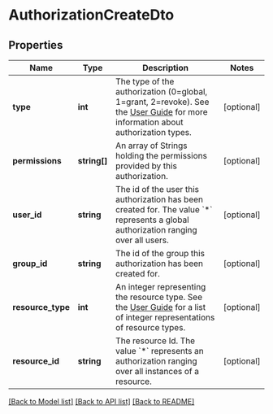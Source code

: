 # AuthorizationCreateDto

## Properties
Name | Type | Description | Notes
------------ | ------------- | ------------- | -------------
**type** | **int** | The type of the authorization (0&#x3D;global, 1&#x3D;grant, 2&#x3D;revoke). See the [User Guide](https://docs.camunda.org/manual/7.21/user-guide/process-engine/authorization-service.md#authorization-type) for more information about authorization types. | [optional] 
**permissions** | **string[]** | An array of Strings holding the permissions provided by this authorization. | [optional] 
**user_id** | **string** | The id of the user this authorization has been created for. The value &#x60;*&#x60; represents a global authorization ranging over all users. | [optional] 
**group_id** | **string** | The id of the group this authorization has been created for. | [optional] 
**resource_type** | **int** | An integer representing the resource type. See the [User Guide](https://docs.camunda.org/manual/7.21/user-guide/process-engine/authorization-service/#resources) for a list of integer representations of resource types. | [optional] 
**resource_id** | **string** | The resource Id. The value &#x60;*&#x60; represents an authorization ranging over all instances of a resource. | [optional] 

[[Back to Model list]](../../README.md#documentation-for-models) [[Back to API list]](../../README.md#documentation-for-api-endpoints) [[Back to README]](../../README.md)

